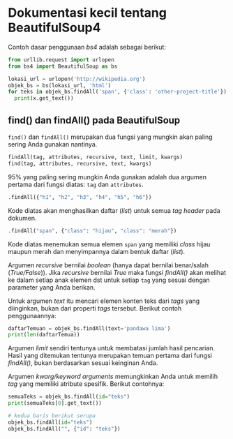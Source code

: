 # Dokumentasi kecil tentang BeautifulSoup4
Contoh dasar penggunaan *bs4* adalah sebagai berikut:

```python
from urllib.request import urlopen
from bs4 import BeautifulSoup as bs

lokasi_url = urlopen('http://wikipedia.org')
objek_bs = bs(lokasi_url, 'html')
for teks in objek_bs.findAll('span', {'class': 'other-project-title'}):
  print(x.get_text())
```

## find() dan findAll() pada BeautifulSoup
`find()` dan `findAll()` merupakan dua fungsi yang mungkin akan paling sering
Anda gunakan nantinya.

```python
findAll(tag, attributes, recursive, text, limit, kwargs)
find(tag, attributes, recursive, text, kwargs)
```
95% yang paling sering mungkin Anda gunakan adalah dua argumen pertama dari
fungsi diatas: `tag` dan `attributes`.

```python
.findAll({"h1", "h2", "h3", "h4", "h5", "h6"})
```
Kode diatas akan menghasilkan daftar (*list*) untuk semua *tag header* pada
dokumen.

```python
.findAll("span", {"class": "hijau", "class": "merah"})
```
Kode diatas menemukan semua elemen `span` yang memiliki *class* hijau maupun
merah dan menyimpannya dalam bentuk daftar (*list*).

Argumen *recursive* bernilai *boolean* (hanya dapat bernilai benar/salah
(*True/False*)). Jika *recursive* bernilai *True* maka fungsi *findAll()*
akan melihat ke dalam setiap anak elemen dst untuk setiap `tag` yang sesuai dengan
parameter yang Anda berikan. 

Untuk argumen *text* itu mencari elemen konten teks dari *tags* yang
diinginkan, bukan dari properti *tags* tersebut. Berikut contoh penggunaannya:

```python
daftarTemuan = objek_bs.findAll(text='pandawa lima')
print(len(daftarTemua))
```

Argumen *limit* sendiri tentunya untuk membatasi jumlah hasil pencarian. Hasil
yang ditemukan tentunya merupakan temuan pertama dari fungsi *findAll()*,
bukan berdasarkan sesuai keinginan Anda.

Argumen *kwarg/keyword arguments* memungkinkan Anda untuk memilih *tag* yang
memiliki atribute spesifik. Berikut contohnya:

```python
semuaTeks = objek_bs.findAll(id="teks")
print(semuaTeks[0].get_text())

# kedua baris berikut serupa
objek_bs.findAll(id="teks")
objek_bs.findAll("", {"id": "teks"})
```
